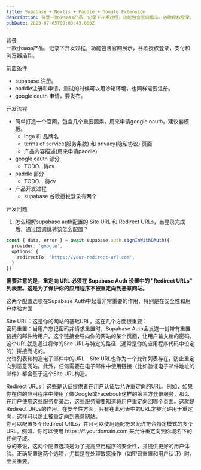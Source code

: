 ```yaml
---
title: Supabase + Nextjs + Paddle + Google Extension
description: 背景一款小sass产品，记录下开发过程，功能包含官网展示，谷歌授权登录，支付和浏览器插件。前置条件supabase 注册。paddle注册和申请，测试的时候可以用沙箱环境，也同样需要注册。google oauth 申请，要发布。开发流程简单打造一个官网，包含几个重要因素，用来申请google ...
pubDate: 2023-07-05T09:03:43.000Z
---
```


背景<br />一款小sass产品，记录下开发过程，功能包含官网展示，谷歌授权登录，支付和浏览器插件。

前置条件

- supabase 注册。
- paddle注册和申请，测试的时候可以用沙箱环境，也同样需要注册。
- google oauth 申请，要发布。

开发流程

- 简单打造一个官网，包含几个重要因素，用来申请google oauth。建议套模板。
   - logo 和 品牌名
   - terms of service(服务条款) 和 privacy(隐私协议) 页面
   - 产品内容描述(用来申请paddle)
- google oauth 部分
   - TODO...待cv
- paddle 部分
   - TODO... 待cv
- 产品开发过程
   - supabase 谷歌授权登录有两个


开发问题

1. 怎么理解supabase auth配置的 Site URL 和 Redirect URLs，当登录完成后，通过回调跳转该怎么配置？
```typescript
const { data, error } = await supabase.auth.signInWithOAuth({
  provider: 'google',
  options: {
    redirectTo: 'https://your-redirect-url.com',
  }
})
```
**需要注意的是，重定向 URL 必须在 Supabase Auth 设置中的 "Redirect URLs" 列表里。这是为了保护你的应用程序不被重定向到恶意网站。**

这两个配置选项在Supabase Auth中起着非常重要的作用，特别是在安全性和用户体验方面

Site URL：这是你的网站的基础URL。这在几个方面很重要：<br />密码重置：当用户忘记密码并请求重置时，Supabase Auth会发送一封带有重置链接的邮件给用户。这个链接会导向你的网站的某个页面，让用户输入新的密码。这个URL就是通过将你的Site URL与特定的路径（通常是你的应用程序代码中设定的）拼接而成的。<br />允许列表和构造电子邮件中的URL：Site URL也作为一个允许列表存在，防止重定向到恶意网站。此外，任何需要在电子邮件中使用链接（比如验证电子邮件地址的邮件）都会基于这个Site URL构造。

Redirect URLs：这些是认证提供者在用户认证后允许重定向的URL。例如，如果你在你的应用程序中使用了像Google或Facebook这样的第三方登录服务，那么在用户使用这些服务登录后，这些服务需要知道将用户重定向回哪个页面。这就是Redirect URLs的作用。在安全性方面，只有在此列表中的URL才被允许用于重定向，这样可以防止被重定向到恶意网站。<br />你可以配置多个Redirect URLs，并且可以使用通配符来允许符合特定模式的多个URL。例如，你可以使用 https://*.yourdomain.com 来允许重定向到你域名下的任何子域。<br />总的来说，这两个配置选项是为了提高应用程序的安全性，并提供更好的用户体验。正确配置这两个选项，尤其是在处理敏感操作（如密码重置和用户认证）时，至关重要。
